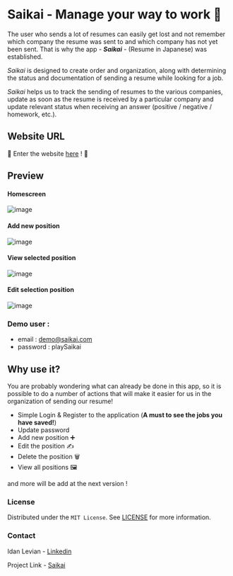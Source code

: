 # Saikai - Manage your way to work 💯

The user who sends a lot of resumes can easily get lost and not remember which company the resume was sent to and which company has not yet been sent. That is why the app - **_Saikai_** - (Resume in Japanese) was established.

_Saikai_ is designed to create order and organization, along with determining the status and documentation of sending a resume while looking for a job.

_Saikai_ helps us to track the sending of resumes to the various companies, update as soon as the resume is received by a particular company and update relevant status when receiving an answer (positive / negative / homework, etc.).

## Website URL
🔗 Enter the website [here](https://eidan66.github.io/Saikai)  ! 🥂

## Preview
#### Homescreen
![image](https://user-images.githubusercontent.com/41434778/111340445-4e731480-8681-11eb-9c8a-c16fa94e4da7.png)

#### Add new position
![image](https://user-images.githubusercontent.com/41434778/111340594-7498b480-8681-11eb-9b6a-23d845652deb.png)

#### View selected position
![image](https://user-images.githubusercontent.com/41434778/111340718-8da16580-8681-11eb-878d-42786873447b.png)

#### Edit selection position
![image](https://user-images.githubusercontent.com/41434778/111340779-9d20ae80-8681-11eb-999f-19a81418ca5f.png)


### Demo user :
* email : demo@saikai.com
* password : playSaikai


## Why use it?
You are probably wondering what can already be done in this app, so it is possible to do a number of actions that will make it easier for us in the organization of sending our resume!
* Simple Login & Register to the application (**A must to see the jobs you have saved!**)
* Update password 
* Add new position ➕
* Edit the position ✍️
* Delete the position 🗑️
* View all positions 🖼️

and more will be add at the next version !

### License

Distributed under the `MIT License`. See [LICENSE](https://github.com/eidan66/Saikai/blob/main/LICENSE) for more information.

### Contact

Idan Levian - [Linkedin](https://www.linkedin.com/in/idanlevian/)

Project Link - [Saikai](https://eidan66.github.io/Saikai) 
